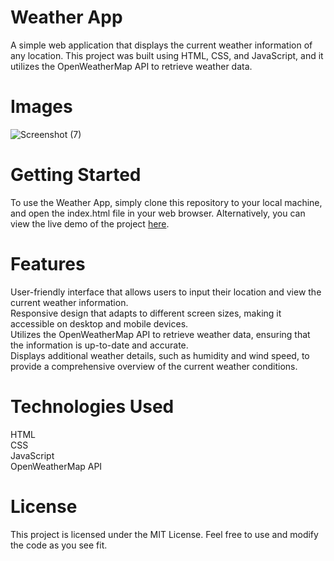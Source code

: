 # Weather App
A simple web application that displays the current weather information of any location. This project was built using HTML, CSS, and JavaScript, and it utilizes the OpenWeatherMap API to retrieve weather data.

# Images
![Screenshot (7)](https://user-images.githubusercontent.com/79394229/220016254-b2740533-8663-41e8-a734-9226c9d7bb67.png)


# Getting Started
To use the Weather App, simply clone this repository to your local machine, and open the index.html file in your web browser. Alternatively, you can view the live demo of the project [here](https://sar1n-weather.netlify.app/).

# Features
User-friendly interface that allows users to input their location and view the current weather information. </br>
Responsive design that adapts to different screen sizes, making it accessible on desktop and mobile devices. </br>
Utilizes the OpenWeatherMap API to retrieve weather data, ensuring that the information is up-to-date and accurate. </br>
Displays additional weather details, such as humidity and wind speed, to provide a comprehensive overview of the current weather conditions.

# Technologies Used
HTML </br>
CSS </br>
JavaScript </br>
OpenWeatherMap API

# License
This project is licensed under the MIT License. Feel free to use and modify the code as you see fit.
